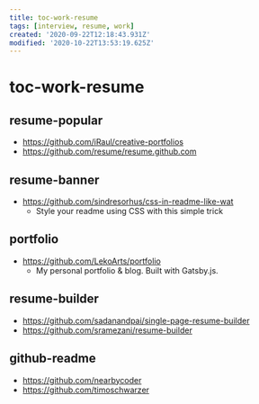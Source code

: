```yaml
---
title: toc-work-resume
tags: [interview, resume, work]
created: '2020-09-22T12:18:43.931Z'
modified: '2020-10-22T13:53:19.625Z'
---
```


# toc-work-resume

## resume-popular

- https://github.com/iRaul/creative-portfolios
- https://github.com/resume/resume.github.com

## resume-banner

- https://github.com/sindresorhus/css-in-readme-like-wat
  - Style your readme using CSS with this simple trick

## portfolio

- https://github.com/LekoArts/portfolio
  - My personal portfolio & blog. Built with Gatsby.js.

## resume-builder

- https://github.com/sadanandpai/single-page-resume-builder
- https://github.com/sramezani/resume-builder

## github-readme

- https://github.com/nearbycoder
- https://github.com/timoschwarzer
